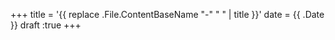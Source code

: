 +++
title = '{{ replace .File.ContentBaseName "-" " " | title }}'
date = {{ .Date }}
draft :true
+++
